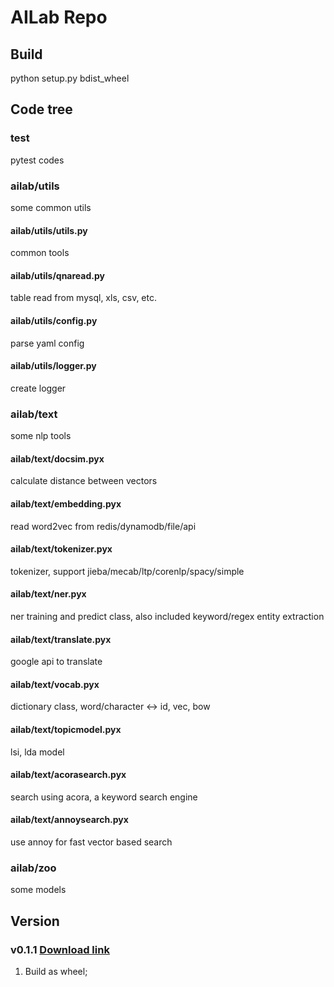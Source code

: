 # AILab Repo

## Build
python setup.py bdist_wheel

## Code tree
### test
pytest codes
### ailab/utils
some common utils
#### ailab/utils/utils.py
common tools
#### ailab/utils/qnaread.py
table read from mysql, xls, csv, etc.
#### ailab/utils/config.py
parse yaml config
#### ailab/utils/logger.py
create logger
### ailab/text
some nlp tools
#### ailab/text/docsim.pyx
calculate distance between vectors
#### ailab/text/embedding.pyx
read word2vec from redis/dynamodb/file/api
#### ailab/text/tokenizer.pyx
tokenizer, support jieba/mecab/ltp/corenlp/spacy/simple
#### ailab/text/ner.pyx
ner training and predict class, also included keyword/regex entity extraction 
#### ailab/text/translate.pyx
google api to translate
#### ailab/text/vocab.pyx
dictionary class, word/character <-> id, vec, bow 
#### ailab/text/topicmodel.pyx
lsi, lda model
#### ailab/text/acorasearch.pyx
search using acora, a keyword search engine
#### ailab/text/annoysearch.pyx
use annoy for fast vector based search
### ailab/zoo
some models

## Version

### v0.1.1 [Download link](http://about:blank)
1. Build as wheel;

